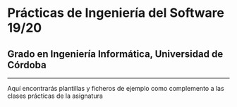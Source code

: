 # Prácticas de Ingeniería del Software 19/20
## Grado en Ingeniería Informática, Universidad de Córdoba

---

Aquí encontrarás plantillas y ficheros de ejemplo como complemento a las clases prácticas de la asignatura

